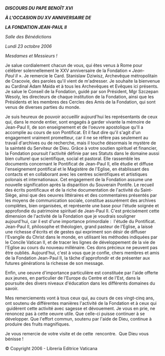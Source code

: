 ***DISCOURS DU PAPE BENOÎT XVI***

***À L'OCCASION DU XV ANNIVERSAIRE DE***

***LA FONDATION JEAN-PAUL II***

*Salle des Bénédictions*

*Lundi 23 octobre 2006*

*Mesdames et Messieurs !*

Je salue cordialement chacun de vous, qui êtes venus à Rome pour célébrer solennellement le XXV anniversaire de la Fondation « *Jean-Paul II* ». Je remercie le Card. Stanislaw Dziwisz, Archevêque métropolitain de Cracovie, des paroles qu'il vient de m'adresser. Je souhaite la bienvenue au Cardinal Adam Maida et à tous les Archevêques et Evêques ici présents. Je salue le Conseil de la Fondation, guidé par son Président, Mgr Szczepan Wesoly, les directeurs de chaque institution de la Fondation, ainsi que les Présidents et les membres des Cercles des Amis de la Fondation, qui sont venus de diverses parties du monde.

Je suis heureux de pouvoir accueillir aujourd'hui les représentants de ceux qui, dans le monde entier, sont engagés à garder vivante la mémoire de Jean-Paul II, de son enseignement et de l'oeuvre apostolique qu'Il a accomplie au cours de son Pontificat. Et il faut dire qu'il s'agit d'un engagement vraiment prometteur, car il ne se réfère pas seulement au travail d'archives ou de recherche, mais il touche désormais le mystère de la sainteté du Serviteur de Dieu. Grâce à votre soutien spirituel et financier, la Fondation poursuit l'activité définie par ses Statuts dans le domaine aussi bien culturel que scientifique, social et pastoral. Elle rassemble les documents concernant le Pontificat de Jean-Paul II, elle étudie et diffuse l'enseignement pontifical et le Magistère de l'Eglise, en établissant des contacts et en collaborant avec les centres scientifiques et artistiques polonais et internationaux. Cet engagement de la Fondation assume une nouvelle signification après la disparition du Souverain Pontife. Le recueil des écrits pontificaux et de la riche documentation de l'activité du Saint-Siège, ainsi que des oeuvres littéraires et des commentaires présentés par les moyens de communication sociale, constitue assurément des archives complètes, bien organisées, et représente une base pour l'étude soignée et approfondie du patrimoine spirituel de Jean-Paul II. C'est précisément cette dimension de l'activité de la Fondation que je voudrais souligner aujourd'hui, car il est d'une importance primordiale :  l'étude du Pontificat. Jean-Paul II, philosophe et théologien, grand pasteur de l'Eglise, a laissé une richesse d'écrits et de gestes qui expriment son désir de diffuser l'Evangile du Christ dans le monde, en utilisant les méthodes indiquées par le Concile Vatican II, et de tracer les lignes de développement de la vie de l'Eglise au cours du nouveau millénaire. Ces dons précieux ne peuvent pas être oubliés. Aujourd'hui, c'est à vous que je confie, chers membres et amis de la Fondation Jean-Paul II, la tâche d'approfondir et de présenter aux futures générations la richesse de son message.

Enfin, une oeuvre d'importance particulière est constituée par l'aide offerte aux jeunes, en particulier de l'Europe du Centre et de l'Est, dans la poursuite des divers niveaux d'éducation dans les différents domaines du savoir.

Mes remerciements vont à tous ceux qui, au cours de ces vingt-cinq ans, ont soutenu de différentes manières l'activité de la Fondation et à ceux qui  guidèrent cette activité avec sagesse et dévouement. Je vous en prie, ne renoncez pas à cette oeuvre utile. Que celle-ci puisse continuer à se développer. Que l'effort commun, soutenu par l'aide de Dieu, continue à produire des fruits magnifiques.

Je vous remercie de votre visite et de cette  rencontre.  Que Dieu vous bénisse !

© Copyright 2006 - Libreria Editrice Vaticana